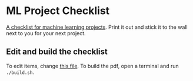 # ML Project Checklist
[A checklist for machine learning projects](build/build1/ml-project-checklist.pdf). Print it out and stick it to the wall next to you for your next project.
## Edit and build the checklist
To edit items, change [this file](content/checklist.html). To build the pdf, open a terminal and run `./build.sh`.

